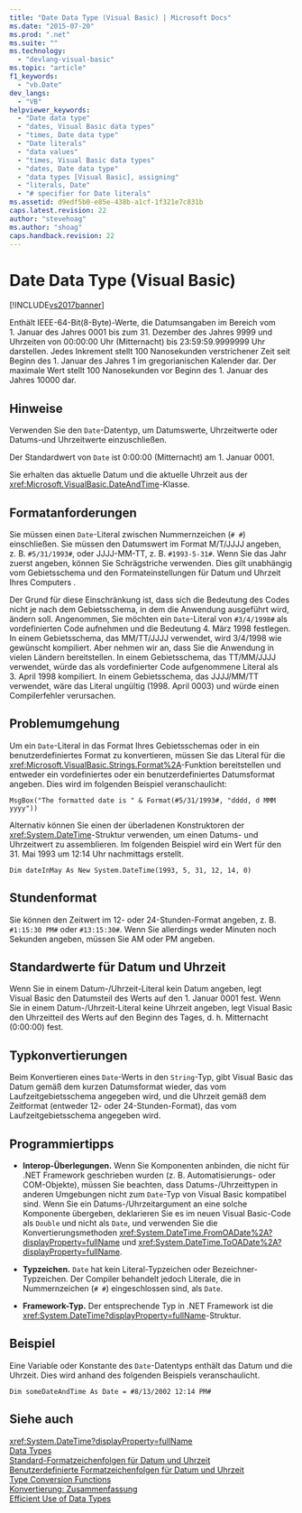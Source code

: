 ```yaml
---
title: "Date Data Type (Visual Basic) | Microsoft Docs"
ms.date: "2015-07-20"
ms.prod: ".net"
ms.suite: ""
ms.technology: 
  - "devlang-visual-basic"
ms.topic: "article"
f1_keywords: 
  - "vb.Date"
dev_langs: 
  - "VB"
helpviewer_keywords: 
  - "Date data type"
  - "dates, Visual Basic data types"
  - "times, Date data type"
  - "Date literals"
  - "data values"
  - "times, Visual Basic data types"
  - "dates, Date data type"
  - "data types [Visual Basic], assigning"
  - "literals, Date"
  - "# specifier for Date literals"
ms.assetid: d9edf5b0-e85e-438b-a1cf-1f321e7c831b
caps.latest.revision: 22
author: "stevehoag"
ms.author: "shoag"
caps.handback.revision: 22
---
```

# Date Data Type (Visual Basic)
[!INCLUDE[vs2017banner](../../../visual-basic/includes/vs2017banner.md)]

Enthält IEEE\-64\-Bit\(8\-Byte\)\-Werte, die Datumsangaben im Bereich vom 1. Januar des Jahres 0001 bis zum 31. Dezember des Jahres 9999 und Uhrzeiten von 00:00:00 Uhr \(Mitternacht\) bis 23:59:59.9999999 Uhr darstellen.  Jedes Inkrement stellt 100 Nanosekunden verstrichener Zeit seit Beginn des 1. Januar des Jahres 1 im gregorianischen Kalender dar.  Der maximale Wert stellt 100 Nanosekunden vor Beginn des 1. Januar des Jahres 10000 dar.  
  
## Hinweise  
 Verwenden Sie den `Date`\-Datentyp, um Datumswerte, Uhrzeitwerte oder Datums\-und Uhrzeitwerte einzuschließen.  
  
 Der Standardwert von `Date` ist 0:00:00 \(Mitternacht\) am 1. Januar 0001.  
  
 Sie erhalten das aktuelle Datum und die aktuelle Uhrzeit aus der <xref:Microsoft.VisualBasic.DateAndTime>\-Klasse.  
  
## Formatanforderungen  
 Sie müssen einen `Date`\-Literal zwischen Nummernzeichen \(`# #`\) einschließen.  Sie müssen den Datumswert im Format M\/T\/JJJJ angeben, z. B. `#5/31/1993#`, oder JJJJ\-MM\-TT, z. B. `#1993-5-31#`.  Wenn Sie das Jahr zuerst angeben, können Sie Schrägstriche verwenden.  Dies gilt unabhängig vom Gebietsschema und den Formateinstellungen für Datum und Uhrzeit Ihres Computers .  
  
 Der Grund für diese Einschränkung ist, dass sich die Bedeutung des Codes nicht je nach dem Gebietsschema, in dem die Anwendung ausgeführt wird, ändern soll.  Angenommen, Sie möchten ein `Date`\-Literal von `#3/4/1998#` als vordefinierten Code aufnehmen und die Bedeutung 4. März 1998 festlegen.  In einem Gebietsschema, das MM\/TT\/JJJJ verwendet, wird 3\/4\/1998 wie gewünscht kompiliert.  Aber nehmen wir an, dass Sie die Anwendung in vielen Ländern bereitstellen.  In einem Gebietsschema, das TT\/MM\/JJJJ verwendet, würde das als vordefinierter Code aufgenommene Literal als 3. April 1998 kompiliert.  In einem Gebietsschema, das JJJJ\/MM\/TT verwendet, wäre das Literal ungültig \(1998. April 0003\) und würde einen Compilerfehler verursachen.  
  
## Problemumgehung  
 Um ein `Date`\-Literal in das Format Ihres Gebietsschemas oder in ein benutzerdefiniertes Format zu konvertieren, müssen Sie das Literal für die <xref:Microsoft.VisualBasic.Strings.Format%2A>\-Funktion bereitstellen und entweder ein vordefiniertes oder ein benutzerdefiniertes Datumsformat angeben.  Dies wird im folgenden Beispiel veranschaulicht:  
  
```  
MsgBox("The formatted date is " & Format(#5/31/1993#, "dddd, d MMM yyyy"))  
```  
  
 Alternativ können Sie einen der überladenen Konstruktoren der <xref:System.DateTime>\-Struktur verwenden, um einen Datums\- und Uhrzeitwert zu assemblieren.  Im folgenden Beispiel wird ein Wert für den 31. Mai 1993 um 12:14 Uhr nachmittags erstellt.  
  
```  
Dim dateInMay As New System.DateTime(1993, 5, 31, 12, 14, 0)   
```  
  
## Stundenformat  
 Sie können den Zeitwert im 12\- oder 24\-Stunden\-Format angeben, z. B. `#1:15:30 PM#` oder `#13:15:30#`.  Wenn Sie allerdings weder Minuten noch Sekunden angeben, müssen Sie AM oder PM angeben.  
  
## Standardwerte für Datum und Uhrzeit  
 Wenn Sie in einem Datum\-\/Uhrzeit\-Literal kein Datum angeben, legt Visual Basic den Datumsteil des Werts auf den 1. Januar 0001 fest.  Wenn Sie in einem Datum\-\/Uhrzeit\-Literal keine Uhrzeit angeben, legt Visual Basic den Uhrzeitteil des Werts auf den Beginn des Tages, d. h. Mitternacht \(0:00:00\) fest.  
  
## Typkonvertierungen  
 Beim Konvertieren eines `Date`\-Werts in den `String`\-Typ, gibt Visual Basic das Datum gemäß dem kurzen Datumsformat wieder, das vom Laufzeitgebietsschema angegeben wird, und die Uhrzeit gemäß dem Zeitformat \(entweder 12\- oder 24\-Stunden\-Format\), das vom Laufzeitgebietsschema angegeben wird.  
  
## Programmiertipps  
  
-   **Interop\-Überlegungen.** Wenn Sie Komponenten anbinden, die nicht für .NET Framework geschrieben wurden \(z. B. Automatisierungs\- oder COM\-Objekte\), müssen Sie beachten, dass Datums\-\/Uhrzeittypen in anderen Umgebungen nicht zum `Date`\-Typ von Visual Basic kompatibel sind.  Wenn Sie ein Datums\-\/Uhrzeitargument an eine solche Komponente übergeben, deklarieren Sie es im neuen Visual Basic\-Code als `Double` und nicht als `Date`, und verwenden Sie die Konvertierungsmethoden <xref:System.DateTime.FromOADate%2A?displayProperty=fullName> und <xref:System.DateTime.ToOADate%2A?displayProperty=fullName>.  
  
-   **Typzeichen.** `Date` hat kein Literal\-Typzeichen oder Bezeichner\-Typzeichen.  Der Compiler behandelt jedoch Literale, die in Nummernzeichen \(`# #`\) eingeschlossen sind, als `Date`.  
  
-   **Framework\-Typ.** Der entsprechende Typ in .NET Framework ist die <xref:System.DateTime?displayProperty=fullName>\-Struktur.  
  
## Beispiel  
 Eine Variable oder Konstante des `Date`\-Datentyps enthält das Datum und die Uhrzeit.  Dies wird anhand des folgenden Beispiels veranschaulicht.  
  
```  
Dim someDateAndTime As Date = #8/13/2002 12:14 PM#  
```  
  
## Siehe auch  
 <xref:System.DateTime?displayProperty=fullName>   
 [Data Types](../../../visual-basic/language-reference/data-types/data-type-summary.md)   
 [Standard\-Formatzeichenfolgen für Datum und Uhrzeit](../Topic/Standard%20Date%20and%20Time%20Format%20Strings.md)   
 [Benutzerdefinierte Formatzeichenfolgen für Datum und Uhrzeit](../Topic/Custom%20Date%20and%20Time%20Format%20Strings.md)   
 [Type Conversion Functions](../../../visual-basic/language-reference/functions/type-conversion-functions.md)   
 [Konvertierung: Zusammenfassung](../../../visual-basic/language-reference/keywords/conversion-summary.md)   
 [Efficient Use of Data Types](../../../visual-basic/programming-guide/language-features/data-types/efficient-use-of-data-types.md)